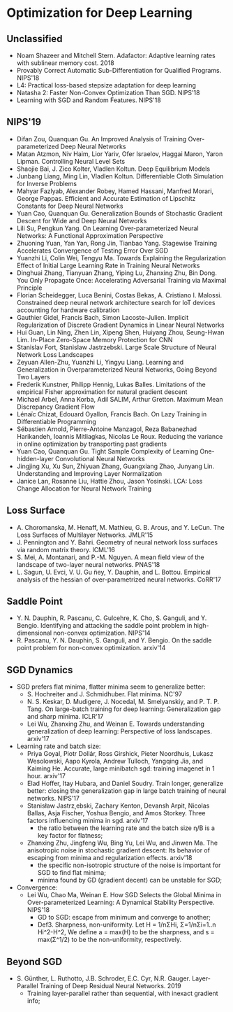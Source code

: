 # Optimization for Deep Learning

## Unclassified
- Noam Shazeer and Mitchell Stern. Adafactor: Adaptive learning rates with sublinear memory cost. 2018
- Provably Correct Automatic Sub-Differentiation for Qualified Programs. NIPS'18
- L4: Practical loss-based stepsize adaptation for deep learning
- Natasha 2: Faster Non-Convex Optimization Than SGD. NIPS'18
- Learning with SGD and Random Features. NIPS'18

## NIPS'19
- Difan Zou, Quanquan Gu. An Improved Analysis of Training Over-parameterized Deep Neural Networks
- Matan Atzmon, Niv Haim, Lior Yariv, Ofer Israelov, Haggai Maron, Yaron Lipman. Controlling Neural Level Sets
- Shaojie Bai, J. Zico Kolter, Vladlen Koltun. Deep Equilibrium Models
- Junbang Liang, Ming Lin, Vladlen Koltun. Differentiable Cloth Simulation for Inverse Problems
- Mahyar Fazlyab, Alexander Robey, Hamed Hassani, Manfred Morari, George Pappas. Efficient and Accurate Estimation of Lipschitz Constants for Deep Neural Networks
- Yuan Cao, Quanquan Gu. Generalization Bounds of Stochastic Gradient Descent for Wide and Deep Neural Networks
- Lili Su, Pengkun Yang. On Learning Over-parameterized Neural Networks: A Functional Approximation Perspective
- Zhuoning Yuan, Yan Yan, Rong Jin, Tianbao Yang. Stagewise Training Accelerates Convergence of Testing Error Over SGD
- Yuanzhi Li, Colin Wei, Tengyu Ma. Towards Explaining the Regularization Effect of Initial Large Learning Rate in Training Neural Networks
- Dinghuai Zhang, Tianyuan Zhang, Yiping Lu, Zhanxing Zhu, Bin Dong. You Only Propagate Once: Accelerating Adversarial Training via Maximal Principle
- Florian Scheidegger, Luca Benini, Costas Bekas, A. Cristiano I. Malossi. Constrained deep neural network architecture search for IoT devices accounting for hardware calibration
- Gauthier Gidel, Francis Bach, Simon Lacoste-Julien. Implicit Regularization of Discrete Gradient Dynamics in Linear Neural Networks
- Hui Guan, Lin Ning, Zhen Lin, Xipeng Shen, Huiyang Zhou, Seung-Hwan Lim. In-Place Zero-Space Memory Protection for CNN
- Stanislav Fort, Stanislaw Jastrzebski. Large Scale Structure of Neural Network Loss Landscapes
- Zeyuan Allen-Zhu, Yuanzhi Li, Yingyu Liang. Learning and Generalization in Overparameterized Neural Networks, Going Beyond Two Layers
- Frederik Kunstner, Philipp Hennig, Lukas Balles. Limitations of the empirical Fisher approximation for natural gradient descent
- Michael Arbel, Anna Korba, Adil SALIM, Arthur Gretton. Maximum Mean Discrepancy Gradient Flow
- Lénaïc Chizat, Edouard Oyallon, Francis Bach. On Lazy Training in Differentiable Programming
- Sébastien Arnold, Pierre-Antoine Manzagol, Reza Babanezhad Harikandeh, Ioannis Mitliagkas, Nicolas Le Roux. Reducing the variance in online optimization by transporting past gradients
- Yuan Cao, Quanquan Gu. Tight Sample Complexity of Learning One-hidden-layer Convolutional Neural Networks
- Jingjing Xu, Xu Sun, Zhiyuan Zhang, Guangxiang Zhao, Junyang Lin. Understanding and Improving Layer Normalization
- Janice Lan, Rosanne Liu, Hattie Zhou, Jason Yosinski. LCA: Loss Change Allocation for Neural Network Training

## Loss Surface
- A. Choromanska, M. Henaff, M. Mathieu, G. B. Arous, and Y. LeCun. The Loss Surfaces of Multilayer Networks. JMLR'15
- J. Pennington and Y. Bahri. Geometry of neural network loss surfaces via random matrix theory. ICML'16
- S. Mei, A. Montanari, and P.-M. Nguyen. A mean field view of the landscape of two-layer neural networks. PNAS'18
- L. Sagun, U. Evci, V. U. Gu ̈ney, Y. Dauphin, and L. Bottou. Empirical analysis of the hessian of over-parametrized neural networks. CoRR'17

## Saddle Point
- Y. N. Dauphin, R. Pascanu, C. Gulcehre, K. Cho, S. Ganguli, and Y. Bengio. Identifying and attacking the saddle point problem in high-dimensional non-convex optimization. NIPS'14
- R. Pascanu, Y. N. Dauphin, S. Ganguli, and Y. Bengio. On the saddle point problem for non-convex optimization. arxiv'14

## SGD Dynamics
- SGD prefers flat minima, flatter minima seem to generalize  better:
	- S. Hochreiter and J. Schmidhuber. Flat minima. NC'97
	- N. S. Keskar, D. Mudigere, J. Nocedal, M. Smelyanskiy, and P. T. P. Tang. On large-batch training for deep learning: Generalization gap and sharp minima. ICLR'17
	- Lei Wu, Zhanxing Zhu, and Weinan E. Towards understanding generalization of deep learning: Perspective of loss landscapes. arxiv'17
- Learning rate and batch size:
	- Priya Goyal, Piotr Dollár, Ross Girshick, Pieter Noordhuis, Lukasz Wesolowski, Aapo Kyrola, Andrew Tulloch, Yangqing Jia, and Kaiming He. Accurate, large minibatch sgd: training imagenet in 1 hour. arxiv'17
	- Elad Hoffer, Itay Hubara, and Daniel Soudry. Train longer, generalize better: closing the generalization gap in large batch training of neural networks. NIPS'17
	- Stanisław Jastrz˛ebski, Zachary Kenton, Devansh Arpit, Nicolas Ballas, Asja Fischer, Yoshua Bengio, and Amos Storkey. Three factors influencing minima in sgd. arxiv'17
		- the ratio between the learning rate and the batch size η/B is a key factor for flatness;
	- Zhanxing Zhu, Jingfeng Wu, Bing Yu, Lei Wu, and Jinwen Ma. The anisotropic noise in stochastic gradient descent: Its behavior of escaping from minima and regularization effects. arxiv'18
		- the specific non-isotropic structure of the noise is important for SGD to find flat minima;
		- minima found by GD (gradient decent) can be unstable for SGD;
- Convergence:
	- Lei Wu, Chao Ma, Weinan E. How SGD Selects the Global Minima in Over-parameterized Learning: A Dynamical Stability Perspective. NIPS'18
		- GD to SGD: escape from minimum and converge to another;
		- Def3. Sharpness, non-uniformity. Let H = 1/nΣHi, Σ=1/nΣi=1..n Hi^2-H^2, We define a = max(H) to be the sharpness, and s = max(Σ^1/2) to be the non-uniformity, respectively.

## Beyond SGD
- S. Günther, L. Ruthotto, J.B. Schroder, E.C. Cyr, N.R. Gauger. Layer-Parallel Training of Deep Residual Neural Networks. 2019
	- Training layer-parallel rather than sequential, with inexact gradient info;